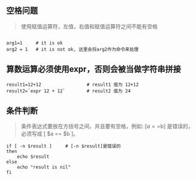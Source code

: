 ## 空格问题
> 使用赋值运算符，左值，右值和赋值运算符之间不能有空格 

```shell

arg1=1     # it is ok
arg2 = 1   # it is not ok, 这里会将arg2作为命令来处理

```

## 算数运算必须使用expr，否则会被当做字符串拼接

```shell
result1=12+12                 # result1 值为 12+12
result2=`expr 12 + 12`        # result2 值为 24
```

## 条件判断

> 条件表达式要放在方括号之间，并且要有空格，例如: [$a==$b] 是错误的，必须写成 [ $a == $b ]。

```shell
if [ -n $result ]     # [-n $result]是错误的
then
    echo $result
else
    echo "result is nil"
fi
```